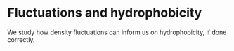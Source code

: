 # Fluctuations and hydrophobicity

We study how density fluctuations can inform us on hydrophobicity, if done correctly.

